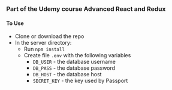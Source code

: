 ### Part of the Udemy course Advanced React and Redux

#### To Use
- Clone or download the repo
- In the server directory:
  - Run `npm install`
  - Create file `.env` with the following variables
    - `DB_USER` - the database username
    - `DB_PASS` - the database password
    - `DB_HOST` - the database host
    - `SECRET_KEY` - the key used by Passport
    